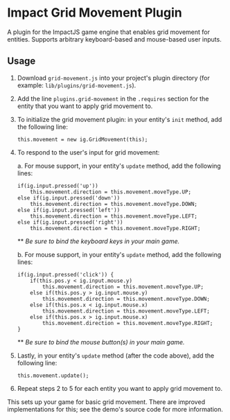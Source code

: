 Impact Grid Movement Plugin
===
A plugin for the ImpactJS game engine that enables grid movement for entities. Supports arbitrary keyboard-based and mouse-based user inputs.


Usage
---
1. Download `grid-movement.js` into your project's plugin directory (for example: `lib/plugins/grid-movement.js`).
2. Add the line `plugins.grid-movement` in the `.requires` section for the entity that you want to apply grid movement to.
3. To initialize the grid movement plugin: in your entity's `init` method, add the following line:

    ```
    this.movement = new ig.GridMovement(this);
    ```

4. To respond to the user's input for grid movement:

    a. For mouse support, in your entity's `update` method, add the following lines:

    ```
    if(ig.input.pressed('up'))
        this.movement.direction = this.movement.moveType.UP;
    else if(ig.input.pressed('down'))
        this.movement.direction = this.movement.moveType.DOWN;
    else if(ig.input.pressed('left'))
        this.movement.direction = this.movement.moveType.LEFT;
    else if(ig.input.pressed('right'))
        this.movement.direction = this.movement.moveType.RIGHT;
    ```

    ** *Be sure to bind the keyboard keys in your main game.*

    b. For mouse support, in your entity's `update` method, add the following lines:

    ```
    if(ig.input.pressed('click')) {
        if(this.pos.y < ig.input.mouse.y)
            this.movement.direction = this.movement.moveType.UP;
        else if(this.pos.y > ig.input.mouse.y)
            this.movement.direction = this.movement.moveType.DOWN;
        else if(this.pos.x < ig.input.mouse.x)
            this.movement.direction = this.movement.moveType.LEFT;
        else if(this.pos.x > ig.input.mouse.x)
            this.movement.direction = this.movement.moveType.RIGHT;
    }
    ```

    ** *Be sure to bind the mouse button(s) in your main game.*

5. Lastly, in your entity's `update` method (after the code above), add the following line:

    ```
    this.movement.update();
    ```

6. Repeat steps 2 to 5 for each entity you want to apply grid movement to.

This sets up your game for basic grid movement. There are improved implementations for this; see the demo's source code for more information.
